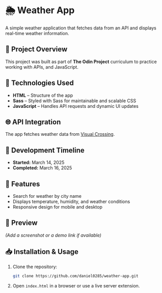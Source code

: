 # 🌦 Weather App

A simple weather application that fetches data from an API and displays real-time weather information.

## 📌 Project Overview

This project was built as part of **The Odin Project** curriculum to practice working with APIs, and JavaScript.

## 🔧 Technologies Used

- **HTML** – Structure of the app
- **Sass** – Styled with Sass for maintainable and scalable CSS
- **JavaScript** – Handles API requests and dynamic UI updates

## 🌐 API Integration

The app fetches weather data from [Visual Crossing](https://www.visualcrossing.com/).

## 📅 Development Timeline

- **Started:** March 14, 2025
- **Completed:** March 16, 2025

## 🚀 Features

- Search for weather by city name
- Displays temperature, humidity, and weather conditions
- Responsive design for mobile and desktop

## 📸 Preview

_(Add a screenshot or a demo link if available)_

## 📥 Installation & Usage

1. Clone the repository:
   ```sh
   git clone https://github.com/daniel0285/weather-app.git
   ```
2. Open `index.html` in a browser or use a live server extension.

